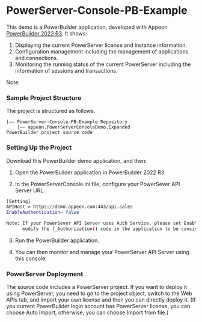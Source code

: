 ﻿# PowerServer-Console-PB-Example

This demo is a PowerBuilder application, developed with Appeon [PowerBuilder 2022 R3](https://www.appeon.com/products/powerbuilder). It shows: 

1. Displaying the current PowerServer license and instance information.
2. Configuration management including the management of applications and connections.
3. Monitoring the running status of the current PowerServer including the information of sessions and transactions.


Note: 

### Sample Project Structure

The project is structured as follows.

```
|—— PowerServer-Console-PB-Example Repository 
	|—— appeon.PowerServerConsoleDemo.Expanded				PowerBuilder project source code
```

### Setting Up the Project

Download this PowerBuilder demo application, and then:

1. Open the PowerBuilder application in PowerBuilder 2022 R3.

2. In the PowerServerConsole.ini file, configure your PowerSever API Server URL.

```bash
[Setting]
APIHost = https://demo.appeon.com:443/api.sales
EnableAuthentication= false

Note: If your PowerSever API Server uses Auth Service, please set EnableAuthentication = True in PowerServerConsole.ini and
      modify the f_Authorization() code in the application to be consistent with your PowerServer API Server.
```
3. Run the PowerBuilder application.

4. You can then monitor and manage your PowerServer API Server using this console.


### PowerServer Deployment

The source code includes a PowerServer project. If you want to deploy it using PowerServer, you need to go to the project object, switch to the Web APIs tab, and import your own license and then you can directly deploy it. (If you current PowerBuilder login account has PowerServer license, you can choose Auto Import, otherwise, you can choose Import from file.)

